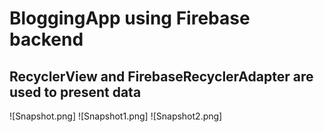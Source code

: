 # BloggingApp using Firebase backend

## RecyclerView and FirebaseRecyclerAdapter are used to present data 

![Snapshot.png]
![Snapshot1.png]
![Snapshot2.png]
